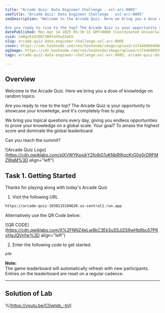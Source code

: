 ```yaml
---
title: "Arcade Quiz: Data Engineer Challenge - osl-arc-0005"
seoTitle: "Arcade Quiz: Data Engineer Challenge - osl-arc-0005"
seoDescription: "Welcome to the Arcade Quiz. Here we bring you a dose of knowledge on random topics.

Are you ready to rise to the top? The Arcade Quiz is your opportunity t"
datePublished: Mon Apr 14 2025 05:36:15 GMT+0000 (Coordinated Universal Time)
cuid: cm9gn514z007309leh5w33ok5
slug: arcade-quiz-data-engineer-challenge-osl-arc-0005
cover: https://cdn.hashnode.com/res/hashnode/image/upload/v1744608849888/18f6101c-7a90-4031-9bd1-22e1240e6627.png
ogImage: https://cdn.hashnode.com/res/hashnode/image/upload/v1744608959115/30cf43c3-80ad-41ca-88f4-e54c9b49c66f.png
tags: arcade-quiz-data-engineer-challenge-osl-arc-0005, arcade-quiz-data-engineer-challenge, osl-arc-0005

---
```


## Overview

Welcome to the Arcade Quiz. Here we bring you a dose of knowledge on random topics.

Are you ready to rise to the top? The Arcade Quiz is your opportunity to showcase your knowledge, and it's completely free to play.

We bring you topical questions every day, giving you endless opportunities to prove your knowledge on a global scale. Your goal? To amass the highest score and dominate the global leaderboard.

Can you reach the summit?

![Arcade Quiz Logo](https://cdn.qwiklabs.com/slXVWYKpsikY2fo8iG1oKNbRlKpcKrG0g5rDRFMZWaM%3D align="left")

## Task 1. Getting Started

Thanks for playing along with today's Arcade Quiz

1. Visit the following URL
    

```apache
https://arcade-quiz-1030115194620.us-central1.run.app
```

Alternatively use the QR Code below:

![QR CODE](https://cdn.qwiklabs.com/X%2FNNZ4eLw8kC3EkSuSSJi2S9wHb6bu57PKvHgJQVnfw%3D align="left")

2. Enter the following code to get started:
    

```apache
pde
```

**Note:**  
The game leaderboard will automatically refresh with new participants. Entries on the leaderboard are reset on a regular cadence.

---

## Solution of Lab

%[https://youtu.be/C0wtpb_-tnI]